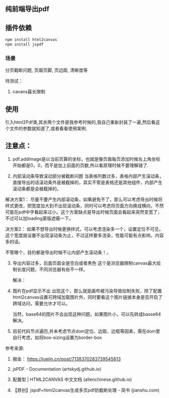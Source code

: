 ## 纯前端导出pdf

## 插件依赖
```js
npm install html2canvas
npm install jspdf

```
### 场景
 分页截断问题, 页眉页脚, 页边距, 清晰度等


待测试：
1. cavans最长限制


## 使用

 引入html2Pdf类,其余两个文件是我参考时候的,我自己重新封装了一遍,然后看这个文件的参数就知道了,或者看看使用案例.

## 注意点：

1. pdf.addImage是以当前页算的坐标，也就是像页眉每页添加时候左上角坐标开始都是0，0，而不是加上前面的页数,所以看原理时候不要理解错了.

2. 内部滚动条导致滚动部分被截断问题
  当表格列数过多，表格内部产生滚动条，直接导出的话滚动条外是被截掉的，其实不管是表格还是其他组件，内部产生滚动条都是会被截掉的。

  解决方案1：
  尽量不要产生内部滚动条，如果避免不了，那么可以考虑导出时候将样式更改，把宽度加大到不出现滚动条，同时可以考虑将页面方向换成横向，不然可能在pdf中字看起来过小。这个方案缺点是导出时候页面会看起来突然变宽了，不过可以加loading蒙版遮蔽一下。

  决方案2：
  如果不想导出时候更换样式，可以考虑渲染多一个，设置定位不可见，这个宽度就设置不出现滚动条为止，不过这样要多渲染，性能可能有点影响，内容多的话。

  不管哪个，目的都是导出时候不让内部产生滚动条！。

3. 导出内容过多，后面页面全是空白或者黑色
   这个是浏览器限制canvas最大绘制长度问题，不同浏览器有些不一样。

   解决：

4. 图片在pdf显示不出
   出现这个，那么就是画布被污染导致绘制失败，除了配置html2canvas设置可跨域加载图片外，同时要看这个图片链接本身是否开启了跨域访问，需要允许才可以。

   当然，base64的图片不会出现这种问题，如果图片小，可以先转成basse64解决。

5. 目前代码节点遍历,并未考虑节点dom定位、边距、边框等因素，需在dom里自行考虑，如将box-sizing设置为border-box


 参考来源:
1.  掘金： https://juejin.cn/post/7138370283739545613

2.  jsPDF - Documentation (artskydj.github.io)

3. 配置型 | HTML2CANVAS 中文文档 (allenchinese.github.io)

4. 【原创】jspdf+html2canvas生成多页pdf防截断处理 - 简书 (jianshu.com)
